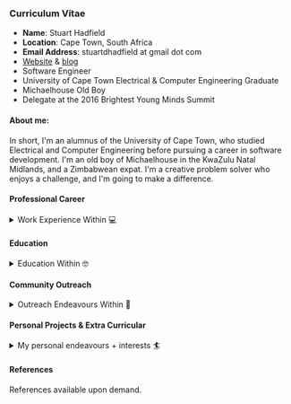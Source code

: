 ### Curriculum Vitae

* **Name**: Stuart Hadfield
* **Location**: Cape Town, South Africa
* **Email Address**: stuartdhadfield at gmail dot com
* [Website](https://www.stuarthadfield.com) & [blog](https://stuarthadfield.github.io)
* Software Engineer
* University of Cape Town Electrical & Computer Engineering Graduate
* Michaelhouse Old Boy
* Delegate at the 2016 Brightest Young Minds Summit

#### About me:

In short, I'm an alumnus of the University of Cape Town, who studied Electrical and Computer Engineering before pursuing a career in software development. I'm an old boy of Michaelhouse in the KwaZulu Natal Midlands, and a Zimbabwean expat. I'm a creative problem solver who enjoys a challenge, and I'm going to make a difference.

#### Professional Career

<details>
  <summary>Work Experience Within 💻</summary>
  
* [ZappiStore](https://www.zappistore.com) - Software Developer (2016-Present)
* [OfferZen Make](https://make.offerzen.com/) - Make Master (2017-Present)
* [Aerosud](http://www.ahrlac.com/) - Junior Engineer (2016-2017)
* Headquarters - Bartender (2014-2016)

**Tech Stack**:  Whilst I try my utmost to be a polyglot, I have worked most extensively with the following technologies: Ruby, Ruby on Rails, Python, Javascript (React), C, C++, MySQL, Chef, K8s, Amazon Infra (S3, AWS, EC2 etc.).

I am keen to work with technologies such as GoLang, Rust, and would like to further my experience in Python.

##### ZappiStore (2016-Present)

I'm currently employed as a "full stack engineer" at ZappiStore, a London based tech company, in the business of automating market research, however, I spent most of my time involved with the backend, and in high level architectural design.  I was the second developer employed to have made meaningful contribution to all areas of the tech ecosystem, and did so in my first year of employment.

###### Roles + Responsibilities

* **Technical Positions Held**:
	- **Performance team**: Focused on improving performance of platform, more than halved the load times of the main reporting platform functions.  We achieved this through clever caching strategies, out of band computation, smart data transformation, SQL optimizations etc. Have given talks about some of this work @ conferences/meetups. (Python, Ruby, MySQL).  Team of 3 developers.
	- **Pro Platform API Team**: Rewrote the backend of the pro platform API to be more performant, readable, sustainable etc.  There was a fair amount of tech debt as this API was built primarily during startup phase, which we needed to resolve. (Ruby on Rails, SQL). Team of 2 developers.
	- **Tooling team**: Wrote various tools for devs to inspect and investigate data modelling, caching of data models etc. (Ruby on Rails, React).  Team of 2 developers.
	- **Internationalization Team**: Lead developer on a project that involved automating the provision of translations to survey responses for clients to and from languages of their choosing through an external provider. (Ruby on Rails, Angular, MySQL).  Team of 4 developers.
	- **Sampling Team**: Lead developer on various projects relating to sample acquisition and management thereof (Ruby on Rails, React, MySQL).  Team of 7 developers.

* **Non Technical Positions Held**:
	- **Technical Interviewer**: I acted as a technical interviewer for ZappiStore, interviewing candidates for engineering positions.
	- **Cultural Interviewer**: I wrote our company handbook, which is used as a reference and introduction for new joiners and employees.  As such, I was involved in phase 2 of many interviews, which was focused on assessing cultural fit of candidates.
	- **Onboarding**: I crafted a lot of our training material for developers, which has been used to help get junior/senior devs alike up to speed on the company's tech stack.

##### Offerzen Make (2017-Present, Part Time)

Occasionally, I act as a "Make Master", a developer coach if you will, for the Make Days hosted by OfferZen.  These are day-long courses on varying topics (AR, NLP, IoT) that help developers learn something new and encourage creativity.

###### Roles + Responsibilities
* **Make Master**:
	- Assist in creation of Make Day Course Material
	- Coach/teach/help developers during the make days

##### Aerosud (Late 2015 - Early 2016)

I was taken on as a junior engineer on the AHRLAC project during its prototyping phase, undertaken by Aerosud and Paramount.  This was to be South Africa's first homegrown fighter aircraft, spearheaded by the same engineers that built the Rooivalk helicopter.

###### Roles + Responsibilities

* **Junior Engineer**:
	- **Aircraft Avionics**: I was responsible for building a telemetry system that helped facilitate reliable reception of sensory data during flight tests.  This was accomplishing by building a tracking pedestal coupled with a bipolar antenna and bidirectional telemetric communication system.  The telemetry system was built using FPGAs and custom-designed microelectronics programmed in C.  The system tracked the aircraft in a range of up to 130kms (displacement) and up to 16000ft in altitude, with an error of 6 degrees.

</details>

#### Education

<details>
  <summary>Education Within 🤓</summary>

* [University of Cape Town](http://www.uct.ac.za/), B.Sc. Eng. (Hons), Electrical + Computer Engineering:
	- Final Year Thesis Mark: 1st (75%+)
	- Leadership: Deputy Head Student of University House (Resigned)
	- Course Representative for Computer Science, Physics

* [Michaelhouse](https://www.michaelhouse.org/), Matric
	- Marks Achieved: 6 Distinctions (80%+), 2 Merits (79%, 76%)
	- Top 50 in South Africa, De Beers English Olympiad
	- Top 100 in Province, Mathematics Olympiad
	- Academic Honours, Community Service Colours
	- Toastmasters Society (2x Best Prepared Speaker), 1st Team Debating, 1st Team Waterpolo, 2nd Team Squash Gabriel Massey Award for Academic Excellence, Academic Student Leader

</details>

#### Community Outreach

<details>
  <summary>Outreach Endeavours Within 🤗</summary>

* **Post University**
	- Code4CT, course facilitator focusing on teaching girls from underprivileged backgrounds the fundamentals of computer science.  This happened on an adhoc basis depending on the organization's needs.

* **University of Cape Town**
	- As a member of the surfing team/society, I performed outreach sessions every Friday/Saturday.  The aim of this was of course, to teach children from underprivileged backgrounds to surf, but moreover to discuss their aspirations, studying at university etc.

* **Michaelhouse**
	- Peter Brown Award for Community Service: Endeavoured to provide a basic music department for one of the local rural schools.
	- SMILE Literacy Program, helping to improve the English literacy of Zulu speaking primary school children through reading/conversational exercises.

</details>

#### Personal Projects & Extra Curricular

<details>
  <summary>My personal endeavours + interests 🏄‍</summary>

##### Personal Projects

*(It's worth noting, many of these are still WIP)*

- **Whismur**: 
	- I built this because my mother was frustrated with the audio balance of David Attenborough's Planet Earth II (loud music, quiet narration).  It's an audio analysis library that attempts to classify a soundwave as music or speech using a variety of techniques:
		* Feature extraction (Mel-frequency cepstrum, Zero-crossover, Spectrogram Analysis, Chromatic Analysis)
		*  Classification, Training, Supervised Segmentation, Unsupervised Segmentation, Audio Regression Models
	- Using a Raspberry Pi with a microphone + transmitter, it tries to adjust volume on the television in realtime based on the characteristics of the soundwaves emitted.
  	
- **Theia**:
	- This was an experiment in Machine Vision, that used a simple SVM and linear regression to perform realtime vehicle detection.

- **Robbibot**:
	- A learn-it-myself experiment when I was interested in ActionCable and its inner workings, I built a chatbot for Slack that connected to a Raspberry Pi in the coffee shop down the road, so I could order things from my slack.

- **Mandala-Sphero**:
	- An experiment in IoT, whereby a simple HTML5 Mandala-drawing canvas was provided, input from the user was published to an AWS topic, and then read by a Raspberry Pi, which controlled n-Spheros. The end goal is to do long-exposure/time-lapse aerial photography of the n-spheros developing a mandala that mimics the one the user drew.

##### Additional:

I'm big into hiking and surfing, these are things that are pretty much a staple if you live in Cape Town. and am playing a lot of golf lately.  It helps me get used to managing frustrations.

- **Misc Certifications:**
	- PADI Certified Advanced Diver, RSM Gr3 Drums, VW Driving Academy High Performance and Defensive Driving Certifications, Shakers IBT Certification

</details>

#### References

References available upon demand.
